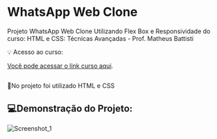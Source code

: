 # WhatsApp Web Clone
Projeto WhatsApp Web Clone Utilizando Flex Box e Responsividade do curso: HTML e CSS: Técnicas Avançadas - Prof. Matheus Battisti

💡 Acesso ao curso:

[Você pode acessar o link curso aqui](https://www.udemy.com/course/html5-e-css3-tecnicas-avancadas-com-flexbox-e-3-projetos/).

##
📌No projeto foi utilizado HTML e CSS

##

## 💻Demonstração do Projeto:

![Screenshot_1](https://github.com/biancamartinelli/WhatsApp-Web-Clone/assets/107266212/585c673e-79ae-46a0-a648-2c317448f6df)
